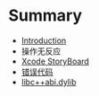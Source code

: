 # Summary

* [Introduction](README.md)
* 操作无反应
* [Xcode StoryBoard](xcode-storyboard.md)
* [错误代码](cuo-wu-dai-ma.md)
* [libc++abi.dylib](l-ibc++abidylib-terminating-with-uncaught-exception-of-type-nsexception.md)

